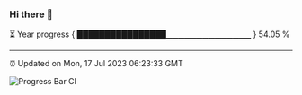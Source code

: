 ### Hi there 👋

⏳ Year progress { ████████████████▁▁▁▁▁▁▁▁▁▁▁▁▁▁ } 54.05 %

---

⏰ Updated on Mon, 17 Jul 2023 06:23:33 GMT

![Progress Bar CI](https://github.com/liununu/liununu/workflows/Progress%20Bar%20CI/badge.svg)
